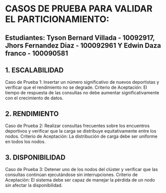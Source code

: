 # CASOS DE PRUEBA PARA VALIDAR EL PARTICIONAMIENTO:

## Estudiantes: Tyson Bernard Villada - 10092917, Jhors Fernandez Diaz - 100092961 Y Edwin Daza franco - 100090581

## 1. ESCALABILIDAD

Caso de Prueba 1:
Insertar un número significativo de nuevos deportistas y verificar que el rendimiento no se degrade.
Criterio de Aceptación: El tiempo de respuesta de las consultas no debe aumentar significativamente con el crecimiento de datos.

## 2. RENDIMIENTO

Caso de Prueba 2:
Realizar consultas frecuentes sobre los encuentros deportivos y verificar que la carga se distribuye equitativamente entre los nodos.
Criterio de Aceptación: La distribución de carga debe ser uniforme en todos los nodos.

## 3. DISPONIBILIDAD

Caso de Prueba 3:
Detener uno de los nodos del clúster y verificar que las consultas continúan ejecutándose sin interrupciones.
Criterio de Aceptación: El sistema debe ser capaz de manejar la pérdida de un nodo sin afectar la disponibilidad.







